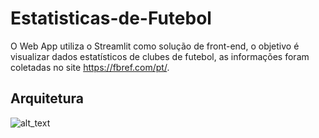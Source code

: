 # Estatisticas-de-Futebol

O Web App utiliza o Streamlit como solução de front-end, o objetivo é visualizar dados estatísticos de clubes de futebol, as informações foram coletadas no site https://fbref.com/pt/.

## Arquitetura

![alt_text](https://github.com/MarcosRMG/Estatisticas-de-Futebol/blob/main/img/Web%20App%20Estat%C3%ADsticas%20de%20Futebol.png)
